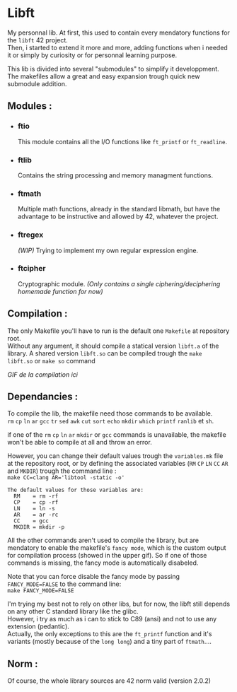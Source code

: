 # Libft
My personnal lib. At first, this used to contain every mendatory functions for the `libft` 42 project.  
Then, i started to extend it more and more, adding functions when i needed it or simply by curiosity or for personnal learning purpose.

This lib is divided into several "submodules" to simplify it developpment.
The makefiles allow a great and easy expansion trough quick new submodule addition.

## Modules :
- ### ftio

   This module contains all the I/O functions like `ft_printf` or `ft_readline`.
- ### ftlib  
   Contains the string processing and memory managment functions.
- ### ftmath  
   Multiple math functions, already in the standard libmath, but have the advantage to be instructive and allowed by 42, whatever the project.
- ### ftregex  
   _(WIP)_ Trying to implement my own regular expression engine.
- ### ftcipher  
   Cryptographic module. _(Only contains a single ciphering/deciphering homemade function for now)_

## Compilation :
The only Makefile you'll have to run is the default one `Makefile` at repository root.  
Without any argument, it should compile a statical version `libft.a` of the library.
A shared version `libft.so` can be compiled trough the `make libft.so` or `make so` command

*GIF de la compilation ici*

## Dependancies :
To compile the lib, the makefile need those commands to be available.  
`rm` `cp` `ln` `ar` `gcc` `tr` `sed` `awk` `cut` `sort` `echo` `mkdir` `which` `printf` `ranlib` et `sh`.  

if one of the `rm` `cp` `ln` `ar` `mkdir` or `gcc` commands is unavailable, the makefile won't be able to compile at all and throw an error.

However, you can change their default values trough the `variables.mk` file at the repository root, or by defining the associated variables (`RM` `CP` `LN` `CC` `AR` and `MKDIR`) trough the command line :  
`make CC=clang AR='libtool -static -o'`
```
The default values for those variables are:
  RM    = rm -rf
  CP    = cp -rf
  LN    = ln -s
  AR    = ar -rc
  CC    = gcc
  MKDIR = mkdir -p
```

All the other commands aren't used to compile the library, but are mendatory to enable the makefile's `fancy mode`, which is the custom output for compilation process (showed in the upper gif).
So if one of those commands is missing, the fancy mode is automatically disabeled.

Note that you can force disable the fancy mode by passing `FANCY_MODE=FALSE` to the command line:  
`make FANCY_MODE=FALSE`

I'm trying my best not to rely on other libs, but for now, the libft still depends on any other C standard library like the glibc.  
However, i try as much as i can to stick to C89 (ansi) and not to use any extension (pedantic).  
Actually, the only exceptions to this are the `ft_printf` function and it's variants (mostly because of the `long long`) and a tiny part of `ftmath`....

## Norm :
Of course, the whole library sources are 42 norm valid (version 2.0.2)

